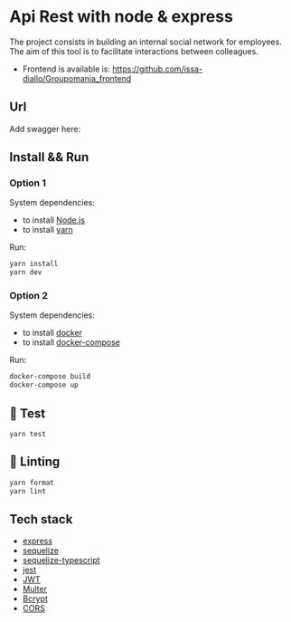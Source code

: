 # Api Rest with node & express

The project consists in building an internal social network for employees. The aim of this tool is to facilitate interactions between colleagues.

- Frontend is available is: https://github.com/issa-diallo/Groupomania_frontend

## Url

Add swagger here:

## Install && Run

### Option 1

System dependencies:

- to install [Node.js](https://nodejs.org/en/)
- to install [yarn](https://yarnpkg.com/)

Run:

```sh
yarn install
yarn dev
```

### Option 2

System dependencies:

- to install [docker](https://www.docker.com/)
- to install [docker-compose](https://docs.docker.com/compose/install/)

Run:

```sh
docker-compose build
docker-compose up
```

## :test_tube: Test

```
yarn test
```

## :rotating_light: Linting

```sh
yarn format
yarn lint

```

## Tech stack

- [express](https://expressjs.com/)
- [sequelize](https://sequelize.org/docs/v6/getting-started/#installing)
- [sequelize-typescript](https://www.npmjs.com/package/sequelize-typescript#model-association)
- [jest](https://jestjs.io/)
- [JWT](https://github.com/auth0/node-jsonwebtoken)
- [Multer](https://github.com/expressjs/multer)
- [Bcrypt](https://github.com/kelektiv/node.bcrypt.js)
- [CORS](https://github.com/expressjs/cors)
